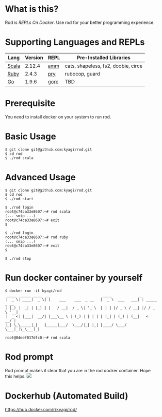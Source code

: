 # What is this?
Rod is *REPLs On Docker*. Use rod for your better programming experience.

# Supporting Languages and REPLs

| Lang | Version | REPL | Pre-Installed Libraries |
| ----- | -------| ---- | ----------------------------------- |
| [Scala](https://www.scala-lang.org/)  | 2.12.4 | [amm](https://github.com/lihaoyi/Ammonite) | cats, shapeless, fs2, doobie, circe |
| [Ruby](https://www.ruby-lang.org/en/) | 2.4.3  | [pry](https://github.com/pry/pry)  | rubocop, guard |
| [Go](https://golang.org/)             | 1.9.6  | [gore](https://github.com/motemen/gore) | TBD |

# Prerequisite 
You need to install docker on your system to run rod.

# Basic Usage
```
$ git clone git@github.com:kyagi/rod.git
$ cd rod
$ ./rod scala
```

# Advanced Usage
```
$ git clone git@github.com:kyagi/rod.git
$ cd rod
$ ./rod start

$ ./rod login
root@c74ca33e8607:~# rod scala
(... snip ...)
root@c74ca33e8607:~# exit
$

$ ./rod login
root@c74ca33e8607:~# rod ruby
(... snip ...)
root@c74ca33e8607:~# exit
$

$ ./rod stop
```

# Run docker container by yourself
```
$ docker run -it kyagi/rod
 ____  _____ ____  _                         ____             _
|  _ \| ____|  _ \| |    ___    ___  _ __   |  _ \  ___   ___| | _____ _ __
| |_) |  _| | |_) | |   / __|  / _ \| '_ \  | | | |/ _ \ / __| |/ / _ \ '__|
|  _ <| |___|  __/| |___\__ \ | (_) | | | | | |_| | (_) | (__|   <  __/ |
|_| \_\_____|_|   |_____|___/  \___/|_| |_| |____/ \___/ \___|_|\_\___|_|

root@04eef017dfc0:~# rod scala
```

# Rod prompt
Rod prompt makes it clear that you are in the rod docker container. Hope this helps. 
<img src="http://cdn-ak.f.st-hatena.com/images/fotolife/k/kyagi/20180204/20180204122952.png">

# Dockerhub (Automated Build)
https://hub.docker.com/r/kyagi/rod/

